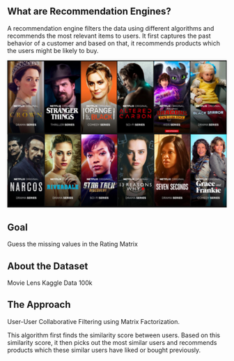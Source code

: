 ## What are Recommendation Engines?

A recommendation engine filters the data using different algorithms and recommends the most relevant items to users. It first captures the past behavior of a customer and based on that, it recommends products which the users might be likely to buy.

![1](recom.png)

## Goal

Guess the missing values in the Rating Matrix

## About the Dataset

Movie Lens Kaggle Data 100k

## The Approach

User-User Collaborative Filtering using Matrix Factorization.

This algorithm first finds the similarity score between users. Based on this similarity score, it then picks out the most similar users and recommends products which these similar users have liked or bought previously.
